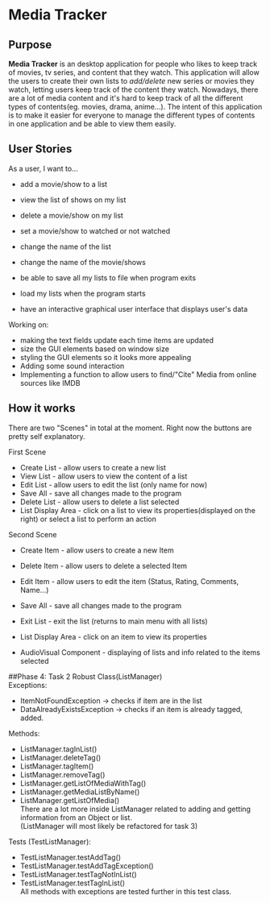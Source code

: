 # Media Tracker
## Purpose


**Media Tracker** is an desktop application for people who likes to keep track of movies, tv series, and content that 
they watch. This application will allow the users to create their own lists to *add/delete* new series or movies they 
watch, letting users keep track of the content they watch. Nowadays, there are a lot of media content and it's hard to 
keep track of all the different types of contents(eg. movies, drama, anime...). The intent of this application is to 
make it easier for everyone to manage the different types of contents in one application and be able to view them 
easily.

## User Stories 

As a user, I want to...

- add a movie/show to a list
- view the list of shows on my list
- delete a movie/show on my list
- set a movie/show to watched or not watched
- change the name of the list
- change the name of the movie/shows

- be able to save all my lists to file when program exits
- load my lists when the program starts

- have an interactive graphical user interface that displays user's data

Working on\:
- making the text fields update each time items are updated
- size the GUI elements based on window size
- styling the GUI elements so it looks more appealing
- Adding some sound interaction
- Implementing a function to allow users to find/"Cite" Media from online sources like IMDB

## How it works
There are two "Scenes" in total at the moment. Right now the buttons are pretty self explanatory. 

First Scene
- Create List - allow users to create a new list 
- View List - allow users to view the content of a list
- Edit List - allow users to edit the list (only name for now)
- Save All - save all changes made to the program
- Delete List - allow users to delete a list selected
- List Display Area - click on a list to view its properties(displayed on the right) or select a list to perform an action

Second Scene
- Create Item - allow users to create a new Item
- Delete Item - allow users to delete a selected Item
- Edit Item - allow users to edit the item (Status, Rating, Comments, Name...)
- Save All - save all changes made to the program
- Exit List - exit the list (returns to main menu with all lists)
- List Display Area - click on an item to view its properties

- AudioVisual Component - displaying of lists and info related to the items selected

##Phase 4: Task 2
Robust Class(ListManager)<br/>
Exceptions:<br/>
- ItemNotFoundException -> checks if item are in the list
- DataAlreadyExistsException -> checks if an item is already tagged, added.

Methods:<br/>
- ListManager.tagInList()
- ListManager.deleteTag()
- ListManager.tagItem()
- ListManager.removeTag()
- ListManager.getListOfMediaWithTag()
- ListManager.getMediaListByName()
- ListManager.getListOfMedia() <br/>
There are a lot more inside ListManager related to adding and getting information from an Object or list. <br/>
(ListManager will most likely be refactored for task 3)

Tests (TestListManager):<br/>
- TestListManager.testAddTag()
- TestListManager.testAddTagException()
- TestListManager.testTagNotInList()
- TestListManager.testTagInList()<br/>
All methods with exceptions are tested further in this test class.


